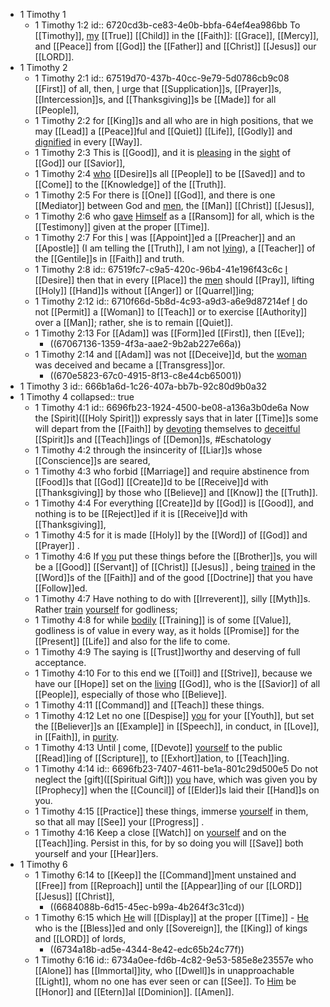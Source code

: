 - 1 Timothy 1
	- 1 Timothy 1:2
	  id:: 6720cd3b-ce83-4e0b-bbfa-64ef4ea986bb
	  To [[Timothy]], [my]([[Paul]]) [[True]] [[Child]] in the [[Faith]]:
	  [[Grace]], [[Mercy]], and [[Peace]] from [[God]] the [[Father]] and [[Christ]] [[Jesus]] our [[LORD]].
- 1 Timothy 2
	- 1 Timothy 2:1
	  id:: 67519d70-437b-40cc-9e79-5d0786cb9c08
	  [[First]] of all, then, [I]([[Paul]]) urge that [[Supplication]]s, [[Prayer]]s, [[Intercession]]s, and [[Thanksgiving]]s be [[Made]] for all [[People]],
	- 1 Timothy 2:2
	  for [[King]]s and all who are in high positions, that we may [[Lead]] a [[Peace]]ful and [[Quiet]] [[Life]], [[Godly]] and [dignified]([[Dignity]]) in every [[Way]].
	- 1 Timothy 2:3
	  This is [[Good]], and it is [pleasing]([[Please]]) in the [sight]([[See]]) of [[God]] our [[Savior]],
	- 1 Timothy 2:4
	  [who]([[God]]) [[Desire]]s all [[People]] to be [[Saved]] and to [[Come]] to the [[Knowledge]] of the [[Truth]].
	- 1 Timothy 2:5
	  For there is [[One]] [[God]], and there is one [[Mediator]] between God and [men]([[Mankind]]), the [[Man]] [[Christ]] [[Jesus]],
	- 1 Timothy 2:6
	  who [gave]([[Gift]]) [Himself]([[Christ]]) as a [[Ransom]] for all, which is the [[Testimony]] given at the proper [[Time]].
	- 1 Timothy 2:7
	  For this [I]([[Paul]]) was [[Appoint]]ed a [[Preacher]] and an [[Apostle]] (I am telling the [[Truth]], I am not [lying]([[Lie]])), a [[Teacher]] of the [[Gentile]]s in [[Faith]] and truth.
	- 1 Timothy 2:8
	  id:: 67519fc7-c9a5-420c-96b4-41e196f43c6c
	  [I]([[Paul]]) [[Desire]] then that in every [[Place]] the [men]([[Man]]) should [[Pray]], lifting [[Holy]] [[Hand]]s without [[Anger]] or [[Quarrel]]ing;
	- 1 Timothy 2:12
	  id:: 6710f66d-5b8d-4c93-a9d3-a6e9d87214ef
	  [I]([[Paul]]) do not [[Permit]] a [[Woman]] to [[Teach]] or to exercise [[Authority]] over a [[Man]]; rather, she is to remain [[Quiet]].
	- 1 Timothy 2:13
	  For [[Adam]] was [[Form]]ed [[First]], then [[Eve]];
		- ((67067136-1359-4f3a-aae2-9b2ab227e66a))
	- 1 Timothy 2:14
	  and [[Adam]] was not [[Deceive]]d, but the [woman]([[Eve]]) was deceived and became a [[Transgress]]or.
		- ((670e5823-67c0-4915-8f13-c8e44cb65001))
- 1 Timothy 3
  id:: 666b1a6d-1c26-407a-bb7b-92c80d9b0a32
- 1 Timothy 4
  collapsed:: true
	- 1 Timothy 4:1
	  id:: 6696fb23-1924-4500-be08-a136a3b0de6a
	  Now the [Spirit]([[Holy Spirit]]) expressly says that in later [[Time]]s some will depart from the [[Faith]] by [devoting]([[Devote]]) themselves to [deceitful]([[Deceive]]) [[Spirit]]s and [[Teach]]ings of [[Demon]]s, #Eschatology
	- 1 Timothy 4:2
	  through the insincerity of [[Liar]]s whose [[Conscience]]s are seared,
	- 1 Timothy 4:3
	  who forbid [[Marriage]] and require abstinence from [[Food]]s that [[God]] [[Create]]d to be [[Receive]]d with [[Thanksgiving]] by those who [[Believe]] and [[Know]] the [[Truth]].
	- 1 Timothy 4:4
	  For everything [[Create]]d by [[God]] is [[Good]], and nothing is to be [[Reject]]ed if it is [[Receive]]d with [[Thanksgiving]],
	- 1 Timothy 4:5
	  for it is made [[Holy]] by the [[Word]] of [[God]] and [[Prayer]] .
	- 1 Timothy 4:6
	  If [you]([[Timothy]]) put these things before the [[Brother]]s, you will be a [[Good]] [[Servant]] of [[Christ]] [[Jesus]] , being [trained]([[Training]]) in the [[Word]]s of the [[Faith]] and of the good [[Doctrine]] that you have [[Follow]]ed.
	- 1 Timothy 4:7
	  Have nothing to do with [[Irreverent]], silly [[Myth]]s. Rather [train]([[Training]]) [yourself]([[Timothy]]) for godliness;
	- 1 Timothy 4:8
	  for while [bodily]([[Body]]) [[Training]] is of some [[Value]], godliness is of value in every way, as it holds [[Promise]] for the [[Present]] [[Life]] and also for the life to come.
	- 1 Timothy 4:9
	  The saying is [[Trust]]worthy and deserving of full acceptance.
	- 1 Timothy 4:10
	  For to this end we [[Toil]] and [[Strive]], because we have our [[Hope]] set on the [living]([[Life]]) [[God]], who is the [[Savior]] of all [[People]], especially of those who [[Believe]].
	- 1 Timothy 4:11
	  [[Command]] and [[Teach]] these things.
	- 1 Timothy 4:12
	  Let no one [[Despise]] [you]([[Timothy]]) for your [[Youth]], but set the [[Believer]]s an [[Example]] in [[Speech]], in conduct, in [[Love]], in [[Faith]], in [purity]([[Pure]]).
	- 1 Timothy 4:13
	  Until [I]([[Paul]]) come, [[Devote]] [yourself]([[Timothy]]) to the public [[Read]]ing of [[Scripture]], to [[Exhort]]ation, to [[Teach]]ing.
	- 1 Timothy 4:14
	  id:: 6696fb23-7407-4611-be1a-801c29d500e5
	  Do not neglect the [gift]([[Spiritual Gift]]) [you]([[Timothy]]) have, which was given you by [[Prophecy]] when the [[Council]] of [[Elder]]s laid their [[Hand]]s on you.
	- 1 Timothy 4:15
	  [[Practice]] these things, immerse [yourself]([[Timothy]]) in them, so that all may [[See]] your [[Progress]] .
	- 1 Timothy 4:16
	  Keep a close [[Watch]] on [yourself]([[Timothy]]) and on the [[Teach]]ing. Persist in this, for by so doing you will [[Save]] both yourself and your [[Hear]]ers.
- 1 Timothy 6
	- 1 Timothy 6:14
	  to [[Keep]] the [[Command]]ment unstained and [[Free]] from [[Reproach]] until the [[Appear]]ing of our [[LORD]] [[Jesus]] [[Christ]],
		- ((6684088b-6d15-45ec-b99a-4b264f3c31cd))
	- 1 Timothy 6:15
	  which [He]([[Christ]]) will [[Display]] at the proper [[Time]] - [He]([[Jesus]]) who is the [[Bless]]ed and only [[Sovereign]], the [[King]] of kings and [[LORD]] of lords,
		- ((6734a18b-ad5e-4344-8e42-edc65b24c77f))
	- 1 Timothy 6:16
	  id:: 6734a0ee-fd6b-4c82-9e53-585e8e23557e
	  who [[Alone]] has [[Immortal]]ity, who [[Dwell]]s in unapproachable [[Light]], whom no one has ever seen or can [[See]]. To [Him]([[Christ]]) be [[Honor]] and [[Etern]]al [[Dominion]]. [[Amen]].